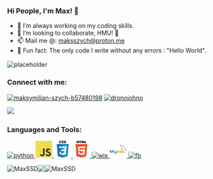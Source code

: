 ### Hi People, I'm Max! 👋

- 🔭 I’m always working on my coding skills.
- 👯 I’m looking to collaborate, HMU! 🤙
- 📫 Mail me @: maksszych@proton.me
- 📝 Fun fact: The only code I write without any errors : "Hello World".

<p><img align="center" src="https://media2.giphy.com/media/dwaeIbBnF6HBu/200w.webp?cid=ecf05e47yb6vgun36yalf80zq45riz0ahtv389tj77b95nh1&rid=200w.webp&ct=g" alt="placeholder" width="1001" height="21" title="hover text"></p>

<h3 align="left">Connect with me:</h3>
<p align="left">
<a href="https://www.linkedin.com/in/maksymilian-szych-b57480198/" target="blank"><img align="center" src="https://raw.githubusercontent.com/rahuldkjain/github-profile-readme-generator/master/src/images/icons/Social/linked-in-alt.svg" alt="maksymilian-szych-b57480198" height="30" width="40" /></a>
<a href="https://www.instagram.com/dronojohno/" target="blank"><img align="center" src="https://raw.githubusercontent.com/rahuldkjain/github-profile-readme-generator/master/src/images/icons/Social/instagram.svg" alt="dronojohno" height="30" width="40" /></a>
</p>
<p align="left"><img src="https://komarev.com/ghpvc/?username=MaxSSD&label=Profile%20views&color=0e75b6&style=flat" /></p>
<h3 align="left">Languages and Tools:</h3>
 <a href="https://www.cprogramming.com/" target="_blank">
  <img src="https://www.vectorlogo.zone/logos/python/python-icon.svg" alt="python" width="40" height="40"/> </a> <a href="https://www.w3schools.com/python/" target="_blank">
  <img src="https://raw.githubusercontent.com/devicons/devicon/master/icons/javascript/javascript-original.svg" alt="javaS" width="40" height="40"/> </a> <a href="https://developer.mozilla.org/en-US/docs/Web/JavaScript" target="_blank">
  <img src="https://raw.githubusercontent.com/devicons/devicon/master/icons/css3/css3-original-wordmark.svg" alt="css3" width="40" height="40"/> </a> <a href="https://www.w3schools.com/css/default.asp" target="_blank">
  <img src="https://raw.githubusercontent.com/devicons/devicon/master/icons/html5/html5-original-wordmark.svg" alt="html5" width="40" height="40"/> </a> <a href="https://www.w3schools.com/html/default.asp" target="_blank">
  <img src="https://www.vectorlogo.zone/logos/wix/wix-icon.svg" alt="wix" width="40" height="40"/> </a> <a href="https://www.wix.com" target="_blank">
  <img src="https://raw.githubusercontent.com/devicons/devicon/master/icons/mysql/mysql-original-wordmark.svg" alt="mysql" width="40" height="40"/> </a> <a href="https://nodejs.org" target="_blank">
  <img src="https://www.vectorlogo.zone/logos/firebase/firebase-icon.svg" alt="fb" width="40" height="40"/> </a> <a href="https://firebase.google.com/" target="_blank"> 
 
  
<p><img align="left" src="https://github-readme-stats.vercel.app/api/top-langs?username=MaxSSD&show_icons=true&locale=en&layout=compact_color=ffffff&icon_color=bb2acf&text_color=daf7dc&bg_color=151515" alt="MaxSSD" /></p>
<p><img align="left" src="https://github-readme-stats.vercel.app/api?username=MaxSSD&&show_icons=true&title_color=ffffff&icon_color=bb2acf&text_color=daf7dc&bg_color=151515"></p>
<p><img align="left" src="https://github-readme-streak-stats.herokuapp.com/?user=MaxSSD&theme=dark" alt="MaxSSD" /></p>
